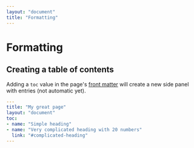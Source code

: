 ```yaml
---
layout: "document"
title: "Formatting"
---
```


# Formatting

## Creating a table of contents

Adding a `toc` value in the page's [front matter](https://jekyllrb.com/docs/front-matter/) will create a new side panel with entries (not automatic yet).

```yaml
---
title: "My great page"
layout: "document"
toc:
- name: "Simple heading"
- name: "Very complicated heading with 20 numbers"
  link: "#complicated-heading"
---
```